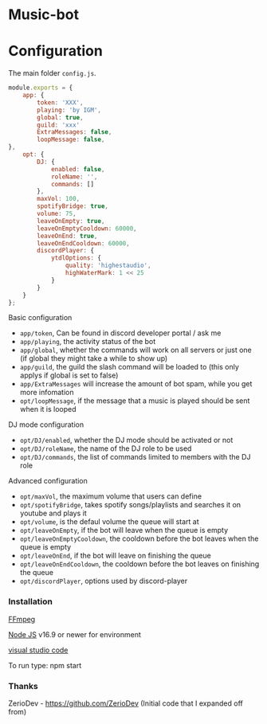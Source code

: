# Music-bot

# Configuration

The main folder `config.js`.

```js
module.exports = {
    app: {
        token: 'XXX',
        playing: 'by IGM',
        global: true,
        guild: 'xxx'
        ExtraMessages: false,
        loopMessage: false,
},
    opt: {
        DJ: {
            enabled: false,
            roleName: '',
            commands: []
        },
        maxVol: 100,
        spotifyBridge: true,
        volume: 75,
        leaveOnEmpty: true,
        leaveOnEmptyCooldown: 60000,
        leaveOnEnd: true,
        leaveOnEndCooldown: 60000,
        discordPlayer: {
            ytdlOptions: {
                quality: 'highestaudio',
                highWaterMark: 1 << 25
            }
        }
    }
};
```

Basic configuration

- `app/token`, Can be found in discord developer portal / ask me
- `app/playing`, the activity status of the bot
- `app/global`, whether the commands will work on all servers or just one (if global they might take a while to show up)
- `app/guild`, the guild the slash command will be loaded to (this only applys if global is set to false)
- `app/ExtraMessages` will increase the amount of bot spam, while you get more infomation
- `opt/loopMessage`, if the message that a music is played should be sent when it is looped

DJ mode configuration

- `opt/DJ/enabled`, whether the DJ mode should be activated or not 
- `opt/DJ/roleName`, the name of the DJ role to be used
- `opt/DJ/commands`, the list of commands limited to members with the DJ role

Advanced configuration

- `opt/maxVol`, the maximum volume that users can define
- `opt/spotifyBridge`, takes spotify songs/playlists and searches it on youtube and plays it
- `opt/volume`, is the defaul volume the queue will start at
- `opt/leaveOnEmpty`, if the bot will leave when the queue is empty
- `opt/leaveOnEmptyCooldown`, the cooldown before the bot leaves when the queue is empty
- `opt/leaveOnEnd`,  if the bot will leave on finishing the queue
- `opt/leaveOnEndCooldown`, the cooldown before the bot leaves on finishing the queue
- `opt/discordPlayer`, options used by discord-player

###  Installation
[FFmpeg](https://www.ffmpeg.org)

[Node JS](https://nodejs.org/en/) v16.9 or newer for environment

[visual studio code](https://code.visualstudio.com/) 

To run type: npm start

### Thanks
ZerioDev - https://github.com/ZerioDev (Initial code that I expanded off from)
